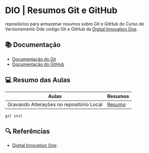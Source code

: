 # DIO | Resumos Git e GitHub

repositórios para armazenar resumos sobre Git e GitHub do Curso de Versionamento Dde código Git e GitHub da [Digital Innovation One](https://dio.me).

## 📚 Documentação
- [Documentação do Git](https://git-smc.com/doc)
- [Documentação do GitHub](https://docs.github.com/)


## 💻 Resumo das Aulas 

| Aulas | Resumos |
|-------|---------|
| Gravando Alterações no repositório Local | [Resumo]() |

```
git init
```

## 🔍 Referências
- [Digital Innovation One]():
